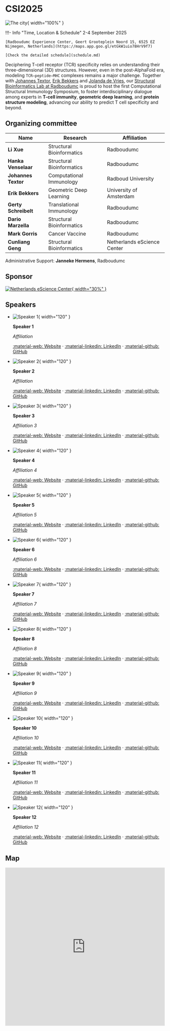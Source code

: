 # CSI2025

![The city](images/nijmegen.png){ width="100%" }

!!!- Info "Time, Location & Schedule"
    2-4 September 2025

    [Radboudumc Experience Center, Geert Grooteplein Noord 15, 6525 EZ Nijmegen, Netherlands](https://maps.app.goo.gl/etGkW1uio78HrV9f7)

    [Check the detailed schedule](schedule.md)

Deciphering T-cell receptor (TCR) specificity relies on understanding their three-dimensional (3D) structures. However, even in the post-AlphaFold era, modeling `TCR–peptide–MHC` complexes remains a major challenge. Together with [Johannes Textor](https://www.linkedin.com/in/johannes-textor-28b168256/), [Erik Bekkers](https://www.linkedin.com/in/erik-bekkers-ba31a396/) and [Jolanda de Vries](https://www.linkedin.com/in/jolanda-de-vries-31a54816/), our [Structural Bioinformatics Lab at Radboudumc](https://www.radboudumc.nl/en/research/research-groups/structural-bioinformatics) is proud to host the first Computational Structural Immunology Symposium, to foster interdisciplinary dialogue among experts in  **T-cell immunity**, **geometric deep learning**, and **protein structure modeling**, advancing our ability to predict T cell specificity and beyond.


## Organizing committee

| Name | Research | Affiliation |
|------|-----------|-------------|
| **Li Xue** | Structural Bioinformatics | Radboudumc |
| **Hanka Venselaar** | Structural Bioinformatics | Radboudumc |
| **Johannes Textor** | Computational Immunology | Radboud University |
| **Erik Bekkers** | Geometric Deep Learning | University of Amsterdam |
| **Gerty Schreibelt** | Translational Immunology | Radboudumc |
| **Dario Marzella** | Structural Bioinformatics | Radboudumc |
| **Mark Gorris** | Cancer Vaccine | Radboudumc |
| **Cunliang Geng** | Structural Bioinformatics | Netherlands eScience Center |

Administrative Support: **Janneke Hermens**, Radboudumc

## Sponsor

[![Netherlands eScience Center](images/netherlands-escience-center-logo-RGB.png){ width="30%" }](https://www.esciencecenter.nl/)

## Speakers
<div class="grid cards" markdown style="grid-template-columns: repeat(5, 1fr); gap: 1rem;">

-   ![Speaker 1](images/logo.png){ width="120" }

    **Speaker 1**

    *Affiliation*

    [:material-web: Website](https://example.com) · [:material-linkedin: LinkedIn](https://linkedin.com/in/...) · [:material-github: GitHub](https://github.com/...)

-   ![Speaker 2](images/logo.png){ width="120" }

    **Speaker 2**

    *Affiliation*

    [:material-web: Website](https://example.com) · [:material-linkedin: LinkedIn](https://linkedin.com/in/...) · [:material-github: GitHub](https://github.com/...)

-   ![Speaker 3](images/logo.png){ width="120" }

    **Speaker 3**

    *Affiliation 3*

    [:material-web: Website](https://example.com) · [:material-linkedin: LinkedIn](https://linkedin.com/in/...) · [:material-github: GitHub](https://github.com/...)

-   ![Speaker 4](images/logo.png){ width="120" }

    **Speaker 4**

    *Affiliation 4*

    [:material-web: Website](https://example.com) · [:material-linkedin: LinkedIn](https://linkedin.com/in/...) · [:material-github: GitHub](https://github.com/...)

-   ![Speaker 5](images/logo.png){ width="120" }

    **Speaker 5**

    *Affiliation 5*

    [:material-web: Website](https://example.com) · [:material-linkedin: LinkedIn](https://linkedin.com/in/...) · [:material-github: GitHub](https://github.com/...)

-   ![Speaker 6](images/logo.png){ width="120" }

    **Speaker 6**

    *Affiliation 6*

    [:material-web: Website](https://example.com) · [:material-linkedin: LinkedIn](https://linkedin.com/in/...) · [:material-github: GitHub](https://github.com/...)

-   ![Speaker 7](images/logo.png){ width="120" }

    **Speaker 7**

    *Affiliation 7*

    [:material-web: Website](https://example.com) · [:material-linkedin: LinkedIn](https://linkedin.com/in/...) · [:material-github: GitHub](https://github.com/...)

-   ![Speaker 8](images/logo.png){ width="120" }

    **Speaker 8**

    *Affiliation 8*

    [:material-web: Website](https://example.com) · [:material-linkedin: LinkedIn](https://linkedin.com/in/...) · [:material-github: GitHub](https://github.com/...)

-   ![Speaker 9](images/logo.png){ width="120" }

    **Speaker 9**

    *Affiliation 9*

    [:material-web: Website](https://example.com) · [:material-linkedin: LinkedIn](https://linkedin.com/in/...) · [:material-github: GitHub](https://github.com/...)

-   ![Speaker 10](images/logo.png){ width="120" }

    **Speaker 10**

    *Affiliation 10*

    [:material-web: Website](https://example.com) · [:material-linkedin: LinkedIn](https://linkedin.com/in/...) · [:material-github: GitHub](https://github.com/...)

-   ![Speaker 11](images/logo.png){ width="120" }

    **Speaker 11**

    *Affiliation 11*

    [:material-web: Website](https://example.com) · [:material-linkedin: LinkedIn](https://linkedin.com/in/...) · [:material-github: GitHub](https://github.com/...)

-   ![Speaker 12](images/logo.png){ width="120" }

    **Speaker 12**

    *Affiliation 12*

    [:material-web: Website](https://example.com) · [:material-linkedin: LinkedIn](https://linkedin.com/in/...) · [:material-github: GitHub](https://github.com/...)

</div>


## Map

<iframe
  src="https://umap.openstreetmap.fr/en/map/via-egnatia-from-kavala-harbor-to-the-east-gate-of_1270001?scaleControl=false&miniMap=false&scrollWheelZoom=false&zoomControl=true&editMode=disabled&moreControl=true&searchControl=null&tilelayersControl=null&embedControl=null&datalayersControl=true&onLoadPanel=none&captionBar=false&captionMenus=true"
  width="100%" height="500" frameborder="0" allowfullscreen>
</iframe>
